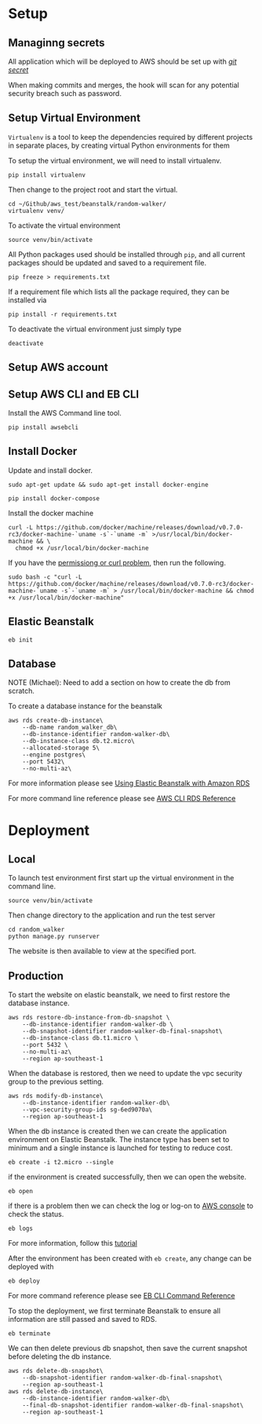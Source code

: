 # Setup
## Managinng secrets

All application which will be deployed to AWS should be set up with
[*git secret*](https://github.com/awslabs/git-secrets)

When making commits and merges, the hook will scan for any potential
security breach such as password.

## Setup Virtual Environment

`Virtualenv` is a tool to keep the dependencies required by different
projects in separate places, by creating virtual Python environments
for them

To setup the virtual environment, we will need to install virtualenv.

```
pip install virtualenv

```

Then change to the project root and start the virtual.
```
cd ~/Github/aws_test/beanstalk/random-walker/
virtualenv venv/

```

To activate the virtual environment
```
source venv/bin/activate
```

All Python packages used should be installed through `pip`, and all
current packages should be updated and saved to a requirement file.

```
pip freeze > requirements.txt
```

If a requirement file which lists all the package required, they can
be installed via

```
pip install -r requirements.txt
```

To deactivate the virtual environment just simply type
```
deactivate
```


## Setup AWS account

## Setup AWS CLI and EB CLI

Install the AWS Command line tool.
```
pip install awsebcli
```


## Install Docker

Update and install docker.
```
sudo apt-get update && sudo apt-get install docker-engine
```

```
pip install docker-compose
```

Install the docker machine
```
curl -L https://github.com/docker/machine/releases/download/v0.7.0-rc3/docker-machine-`uname -s`-`uname -m` >/usr/local/bin/docker-machine && \
  chmod +x /usr/local/bin/docker-machine
```

If you have the [permissiong or curl
problem](https://forums.docker.com/t/permission-denied-when-trying-to-install-compose-on-ubuntu/1034/5),
then run the following.

```
sudo bash -c "curl -L https://github.com/docker/machine/releases/download/v0.7.0-rc3/docker-machine-`uname -s`-`uname -m` > /usr/local/bin/docker-machine && chmod +x /usr/local/bin/docker-machine"
```



## Elastic Beanstalk

```
eb init
```

## Database
NOTE (Michael): Need to add a section on how to create the db from
scratch.

To create a database instance for the beanstalk
```
aws rds create-db-instance\
    --db-name random_walker_db\
    --db-instance-identifier random-walker-db\
    --db-instance-class db.t2.micro\
    --allocated-storage 5\
    --engine postgres\
    --port 5432\
    --no-multi-az\
```

For more information please see [Using Elastic Beanstalk with Amazon
RDS](http://docs.aws.amazon.com/elasticbeanstalk/latest/dg/AWSHowTo.RDS.html)

For more command line reference please see [AWS CLI RDS
Reference](http://docs.aws.amazon.com/cli/latest/reference/rds/)

# Deployment
## Local

To launch test environment first start up the virtual environment in
the command line.

```
source venv/bin/activate
```

Then change directory to the application and run the test server

```
cd random_walker
python manage.py runserver
```

The website is then available to view at the specified port.

## Production


To start the website on elastic beanstalk, we need to first restore
the database instance. 

```
aws rds restore-db-instance-from-db-snapshot \
    --db-instance-identifier random-walker-db \
    --db-snapshot-identifier random-walker-db-final-snapshot\
    --db-instance-class db.t1.micro \
    --port 5432 \
    --no-multi-az\
    --region ap-southeast-1
```

When the database is restored, then we need to update the vpc security
group to the previous setting.

```
aws rds modify-db-instance\
    --db-instance-identifier random-walker-db\
    --vpc-security-group-ids sg-6ed9070a\
    --region ap-southeast-1
```



When the db instance is created then we can create the application
environment on Elastic Beanstalk. The instance type has been set to
minimum and a single instance is launched for testing to reduce cost.

```
eb create -i t2.micro --single
```

if the environment is created successfully, then we can open the website.

```
eb open
```

if there is a problem then we can check the log or log-on to [AWS
console](https://console.aws.amazon.com/console/home) to check the
status.

```
eb logs
```

For more information, follow this [tutorial](https://realpython.com/blog/python/deploying-a-django-app-to-aws-elastic-beanstalk/)

After the environment has been created with `eb create`, any change
can be deployed with

```
eb deploy
```

For more command reference please see [EB CLI Command
Reference](https://docs.aws.amazon.com/elasticbeanstalk/latest/dg/eb3-cmd-commands.html?icmpid=docs_elasticbeanstalk_console)


To stop the deployment, we first terminate Beanstalk to ensure all
information are still passed and saved to RDS.

```
eb terminate
```

We can then delete previous db snapshot, then save the current
snapshot before deleting the db instance.

```
aws rds delete-db-snapshot\
    --db-snapshot-identifier random-walker-db-final-snapshot\
    --region ap-southeast-1
aws rds delete-db-instance\
    --db-instance-identifier random-walker-db\
    --final-db-snapshot-identifier random-walker-db-final-snapshot\
    --region ap-southeast-1
```


